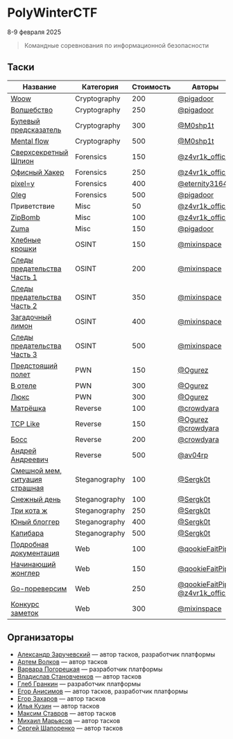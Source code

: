 # PolyWinterCTF

8-9 февраля 2025

>Командные соревнования по информационной безопасности

## Таски
| Название                                                                          | Категория     | Стоимость | Авторы                                                                                    |
| --------------------------------------------------------------------------------- | ------------- | --------- | ----------------------------------------------------------------------------------------- |
| [Woow](Cryptography/woow/WRITEUP.md)                                                              | Cryptography  | 200       | [@pigadoor](https://t.me/pigadoor)                                                        |
| [Волшебство](Cryptography/Волшебство/WRITEUP.md)                                                        | Cryptography  | 250       | [@pigadoor](https://t.me/pigadoor)                                                        |
| [Булевый предсказатель](Cryptography)                                             | Cryptography  | 300       | [@M0shp1t](https://t.me/M0shp1t)                                                          |
| [Mental flow](Cryptography)                                                       | Cryptography  | 500       | [@M0shp1t](https://t.me/M0shp1t)                                                          |
| [Сверхсекретный Шпион](Forensics/DeepIpSpy/WRITEUP.md)                            | Forensics     | 150       | [@z4vr1k_official](https://t.me/z4vr1k_official)                                          |
| [Офисный Хакер](Forensics/OfficeHacker/WRITEUP.md)                                | Forensics     | 250       | [@z4vr1k_official](https://t.me/z4vr1k_official)                                          |
| [pixel=y](Forensics/pixel=y/WRITEUP.md)                                           | Forensics     | 400       | [@eternity3164](https://t.me/eternity3164)                                                |
| [Oleg](Forensics/Oleg/WRITEUP.md)                                                                 | Forensics     | 500       | [@pigadoor](https://t.me/pigadoor)                                                        |
| Приветствие                                                               | Misc          | 50        | [@z4vr1k_official](https://t.me/z4vr1k_official)                                          |
| [ZipBomb](Misc/ZipBomb/WRITEUP.md)                                                | Misc          | 100       | [@z4vr1k_official](https://t.me/z4vr1k_official)                                          |
| [Zuma](Misc/Zuma/WRITEUP.md)                                                                      | Misc          | 150       | [@pigadoor](https://t.me/pigadoor)                                                        |
| [Хлебные крошки](OSINT/Bread%20Crumbs/WRITEUP.md)                                 | OSINT         | 150       | [@mixinspace](https://t.me/MixInSpace)                                                    |
| [Следы предательства Часть 1](OSINT/Traces%20of%20Betrayal%20Part%201/WRITEUP.md) | OSINT         | 200       | [@mixinspace](https://t.me/MixInSpace)                                                    |
| [Следы предательства Часть 2](OSINT/Traces%20of%20Betrayal%20Part%202/WRITEUP.md) | OSINT         | 350       | [@mixinspace](https://t.me/MixInSpace)                                                    |
| [Загадочный лимон](OSINT/Mysterious%20Lemon/WRITEUP.md)                           | OSINT         | 400       | [@mixinspace](https://t.me/MixInSpace)                                                    |
| [Следы предательства Часть 3](OSINT/Traces%20of%20Betrayal%20Part%203/WRITEUP.md) | OSINT         | 500       | [@mixinspace](https://t.me/MixInSpace)                                                    |
| [Предстоящий полет](PWN/upcoming_flight/WRITEUP.MD)                                                          | PWN           | 150       | [@Ogurez](https://t.me/Black_jonga)                                                       |
| [В отеле](PWN/hotel/WRITEUP.md)                                                                    | PWN           | 300       | [@Ogurez](https://t.me/Black_jonga)                                                       |
| [Люкс](PWN/luxury/WRITEUP.md)                                                                       | PWN           | 300       | [@Ogurez](https://t.me/Black_jonga)                                                       |
| [Матрёшка](Reverse/Матрёшка/WRITEUP.md)                                                               | Reverse       | 100       | [@crowdyara](https://t.me/crowdyara)                                                      |
| [TCP Like](Reverse/TCP_Like/WRITEUP.md)                                                               | Reverse       | 150       | [@Ogurez](https://t.me/Black_jonga) [@crowdyara](https://t.me/crowdyara)                  |
| [Босс](Reverse/Босс/WRITEUP.md)                                                                   | Reverse       | 200       | [@crowdyara](https://t.me/crowdyara)                                                      |
| [Андрей Андреевич](Reverse/AndreyAdndeerich/WRITEUP.md)                                                       | Reverse       | 500       | [@av04rp](https://t.me/uaaaart)                                                           |
| [Смешной мем, ситуация страшная](Steganography/Funny%20mem,%20scary%20situation/WRITEUP.md)                                   | Steganography | 100       | [@Sergk0t](https://t.me/sergk0t)                                                          |
| [Снежный день](Steganography/Snowy%20day/WRITEUP.md)                                                     | Steganography | 100       | [@Sergk0t](https://t.me/sergk0t)                                                          |
| [Три кота ж](Steganography/Three%20cat%g/WRITEUP.md)                                                       | Steganography | 250       | [@Sergk0t](https://t.me/sergk0t)                                                          |
| [Юный блоггер](Steganography/)                                                     | Steganography | 400       | [@Sergk0t](https://t.me/sergk0t)                                                          |
| [Капибара](Steganography/Capybara/WRITEUP.md)                                                         | Steganography | 500       | [@Sergk0t](https://t.me/sergk0t)                                                          |
| [Подробная документация](Web/DetailedDocumentation/WRITEUP.md)                    | Web           | 100       | [@qookieFaitPipi](https://t.me/myqookie)                                                  |
| [Начинающий жонглер](Web/BeginnerJuggler/WRITEUP.md)                              | Web           | 150       | [@qookieFaitPipi](https://t.me/myqookie)                                                  |
| [Go-пореверсим](Web/GoReverse/WRITEUP.md)                                                              | Web           | 250       | [@qookieFaitPipi](https://t.me/myqookie) [@z4vr1k_official](https://t.me/z4vr1k_official) |
| [Конкурс заметок](Web/Note%20Contest/WRITEUP.md)                                  | Web           | 300       | [@mixinspace](https://t.me/MixInSpace)                                                    |

## Организаторы

* [Александр Заручевский](https://t.me/z4vr1k_official) — автор тасков, разработчик платформы
* [Артем Волков](https://t.me/uaaaart) — автор тасков
* [Варвара Погорецкая](https://t.me/Bazzzber) — разработчик платформы
* [Владислав Становченков](https://t.me/eternity3164) — автор тасков
* [Глеб Гранкин](https://t.me/Black_jonga) — разработчик платформы
* [Егор Анисимов](https://t.me/myqookie) — автор тасков, разработчик платформы 
* [Егор Захаров](https://t.me/pigadoor) — автор тасков
* [Илья Кузин](https://t.me/crowdyara) — автор тасков
* [Максим Ставров](https://t.me/M0shp1t) — автор тасков
* [Михаил Марьясов](https://t.me/MixInSpace) — автор тасков
* [Сергей Шапоренко](https://t.me/sergk0t) — автор тасков
